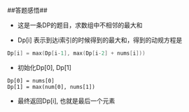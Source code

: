 ##答题感悟##

* 这是一条DP的题目，求数组中不相邻的最大和

* Dp[i] 表示到达i索引的时候得到的最大和，得到的动规方程是

```c
Dp[i] = max(Dp[i-1], max(Dp[i-2] + nums[i]))
```

* 初始化Dp[0], Dp[1]

```
Dp[0] = nums[0]
Dp[1] = max(num[0], nums[1])
```

* 最终返回Dp[i], 也就是最后一个元素


